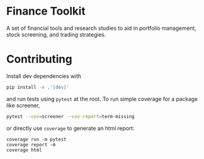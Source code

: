 # Finance Toolkit

A set of financial tools and research studies to aid in portfolio management,
stock screening, and trading strategies.


# Contributing
Install dev dependencies with 
```bash
pip install -e .'[dev]'
```
and run tests using `pytest` at the root. To run simple coverage for a package like screener, 
```bash
pytest --cov=screener --cov-report=term-missing
```
or directly use `coverage` to generate an html report:
```
coverage run -m pytest
coverage report -m
coverage html
```